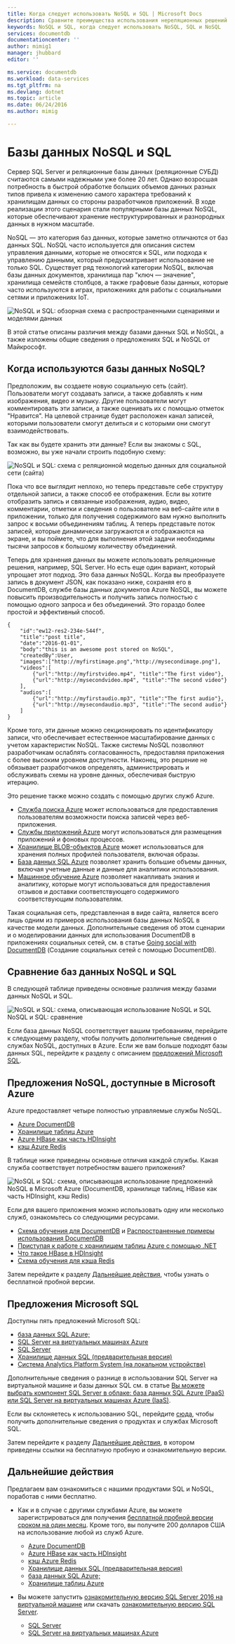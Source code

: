 ```yaml
---
title: Когда следует использовать NoSQL и SQL | Microsoft Docs
description: Сравните преимущества использования нереляционных решений NoSQL и решений SQL. Узнайте, какое решение в наибольшей степени соответствует вашим потребностям — службы Microsoft Azure NoSQL или SQL Server.
keywords: NoSQL и SQL, когда следует использовать NoSQL, SQL и NoSQL
services: documentdb
documentationcenter: ''
author: mimig1
manager: jhubbard
editor: ''

ms.service: documentdb
ms.workload: data-services
ms.tgt_pltfrm: na
ms.devlang: dotnet
ms.topic: article
ms.date: 06/24/2016
ms.author: mimig

---
```

# Базы данных NoSQL и SQL
Сервер SQL Server и реляционные базы данных (реляционные СУБД) считаются самыми надежными уже более 20 лет. Однако возросшая потребность в быстрой обработке больших объемов данных разных типов привела к изменению самого характера требований к хранилищам данных со стороны разработчиков приложений. В ходе реализации этого сценария стали популярными базы данных NoSQL, которые обеспечивают хранение неструктурированных и разнородных данных в нужном масштабе.

NoSQL — это категория баз данных, которые заметно отличаются от баз данных SQL. NoSQL часто используется для описания систем управления данными, которые не относятся к SQL, или подхода к управлению данными, который предусматривает использование не только SQL. Существует ряд технологий категории NoSQL, включая базы данных документов, хранилища пар "ключ — значение", хранилища семейств столбцов, а также графовые базы данных, которые часто используются в играх, приложениях для работы с социальными сетями и приложениях IoT.

![NoSQL и SQL: обзорная схема с распространенными сценариями и моделями данных](./media/documentdb-nosql-vs-sql/nosql-vs-sql-overview.png)

В этой статье описаны различия между базами данных SQL и NoSQL, а также изложены общие сведения о предложениях SQL и NoSQL от Майкрософт.

## Когда используются базы данных NoSQL?
Предположим, вы создаете новую социальную сеть (сайт). Пользователи могут создавать записи, а также добавлять к ним изображения, видео и музыку. Другие пользователи могут комментировать эти записи, а также оценивать их с помощью отметок "Нравится". На целевой странице будет расположен канал записей, которыми пользователи смогут делиться и с которыми они смогут взаимодействовать.

Так как вы будете хранить эти данные? Если вы знакомы с SQL, возможно, вы уже начали строить подобную схему:

![NoSQL и SQL: схема с реляционной моделью данных для социальной сети (сайта)](./media/documentdb-nosql-vs-sql/nosql-vs-sql-social.png)

Пока что все выглядит неплохо, но теперь представьте себе структуру отдельной записи, а также способ ее отображения. Если вы хотите отобразить запись и связанные изображения, аудио, видео, комментарии, отметки и сведения о пользователе на веб-сайте или в приложении, только для получения содержимого вам нужно выполнить запрос к восьми объединениям таблиц. А теперь представьте поток записей, которые динамически загружаются и отображаются на экране, и вы поймете, что для выполнения этой задачи необходимы тысячи запросов к большому количеству объединений.

Теперь для хранения данных вы можете использовать реляционные решения, например, SQL Server. Но есть еще один вариант, который упрощает этот подход. Это база данных NoSQL. Когда вы преобразуете запись в документ JSON, как показано ниже, сохраняя его в DocumentDB, службе базы данных документов Azure NoSQL, вы можете повысить производительность и получить запись полностью с помощью одного запроса и без объединений. Это гораздо более простой и эффективный способ.

    {
        "id":"ew12-res2-234e-544f",
        "title":"post title",
        "date":"2016-01-01",
        "body":"this is an awesome post stored on NoSQL",
        "createdBy":User,
        "images":["http://myfirstimage.png","http://mysecondimage.png"],
        "videos":[
            {"url":"http://myfirstvideo.mp4", "title":"The first video"},
            {"url":"http://mysecondvideo.mp4", "title":"The second video"}
        ],
        "audios":[
            {"url":"http://myfirstaudio.mp3", "title":"The first audio"},
            {"url":"http://mysecondaudio.mp3", "title":"The second audio"}
        ]
    }

Кроме того, эти данные можно секционировать по идентификатору записи, что обеспечивает естественное масштабирование данных с учетом характеристик NoSQL. Также системы NoSQL позволяют разработчикам ослаблять согласованность, предоставляя приложения с более высоким уровнем доступности. Наконец, это решение не обязывает разработчиков определять, администрировать и обслуживать схемы на уровне данных, обеспечивая быструю итерацию.

Это решение также можно создать с помощью других служб Azure.

* [Служба поиска Аzure](https://azure.microsoft.com/services/search/) может использоваться для предоставления пользователям возможности поиска записей через веб-приложения.
* [Службы приложений Аzure](https://azure.microsoft.com/services/app-service/) могут использоваться для размещения приложений и фоновых процессов.
* [Хранилище BLOB-объектов Azure](https://azure.microsoft.com/services/storage/) может использоваться для хранения полных профилей пользователя, включая образы.
* [База данных SQL Аzure](https://azure.microsoft.com/services/sql-database/) позволяет хранить большие объемы данных, включая учетные данные и данные для аналитики использования.
* [Машинное обучение Аzure](https://azure.microsoft.com/services/machine-learning/) позволяет накапливать знания и аналитику, которые могут использоваться для предоставления отзывов и доставки соответствующего содержимого соответствующим пользователям.

Такая социальная сеть, представленная в виде сайта, является всего лишь одним из примеров использования базы данных NoSQL в качестве модели данных. Дополнительные сведения об этом сценарии и о моделировании данных для использования DocumentDB в приложениях социальных сетей, см. в статье [Going social with DocumentDB](documentdb-social-media-apps.md) (Создание социальных сетей с помощью DocumentDB).

## Сравнение баз данных NoSQL и SQL
В следующей таблице приведены основные различия между базами данных NoSQL и SQL.

![NoSQL и SQL: схема, описывающая использование NoSQL и SQL NoSQL и SQL: сравнение](./media/documentdb-nosql-vs-sql/nosql-vs-sql-comparison.png)

Если база данных NoSQL соответствует вашим требованиям, перейдите к следующему разделу, чтобы получить дополнительные сведения о службах NoSQL, доступных в Azure. Если же вам больше подходят базы данных SQL, перейдите к разделу с описанием [предложений Microsoft SQL](#what-are-the-microsoft-sql-offerings).

## Предложения NoSQL, доступные в Microsoft Azure
Azure предоставляет четыре полностью управляемые службы NoSQL.

* [Azure DocumentDB](https://azure.microsoft.com/services/documentdb/)
* [Хранилище таблиц Azure](https://azure.microsoft.com/services/storage/)
* [Azure HBase как часть HDInsight](https://azure.microsoft.com/services/hdinsight/)
* [кэш Azure Redis](https://azure.microsoft.com/services/cache/)

В таблице ниже приведены основные отличия каждой службы. Какая служба соответствует потребностям вашего приложения?

![NoSQL и SQL: схема, описывающая использование предложений NoSQL в Microsoft Azure (DocumentDB, хранилище таблиц, HBase как часть HDInsight, кэш Redis)](./media/documentdb-nosql-vs-sql/nosql-vs-sql-documentdb-storage-hbase-hdinsight-redis-cache.png)

Если для вашего приложения можно использовать одну или несколько служб, ознакомьтесь со следующими ресурсами.

* [Схема обучения для DocumentDB](https://azure.microsoft.com/documentation/learning-paths/documentdb/) и [Распространенные примеры использования DocumentDB](documentdb-use-cases.md)
* [Приступая к работе с хранилищем таблиц Azure с помощью .NET](../storage/storage-dotnet-how-to-use-tables.md)
* [Что такое HBase в HDInsight](../hdinsight/hdinsight-hbase-overview.md)
* [Схема обучения для кэша Redis](https://azure.microsoft.com/documentation/learning-paths/redis-cache/)

Затем перейдите к разделу [Дальнейшие действия](#next-steps), чтобы узнать о бесплатной пробной версии.

## Предложения Microsoft SQL
Доступны пять предложений Microsoft SQL:

* [база данных SQL Azure;](https://azure.microsoft.com/services/sql-database/)
* [SQL Server на виртуальных машинах Azure](https://azure.microsoft.com/services/virtual-machines/sql-server/)
* [SQL Server](https://www.microsoft.com/server-cloud/products/sql-server-2016/)
* [Хранилище данных SQL (предварительная версия)](https://azure.microsoft.com/services/sql-data-warehouse/)
* [Система Analytics Platform System (на локальном устройстве)](https://www.microsoft.com/ru-RU/server-cloud/products/analytics-platform-system/)

Дополнительные сведения о разнице в использовании SQL Server на виртуальной машине и базы данных SQL см. в статье [Вы можете выбрать компонент SQL Server в облаке: база данных SQL Azure (PaaS) или SQL Server на виртуальных машинах Azure (IaaS)](../sql-database/sql-database-paas-vs-sql-server-iaas.md).

Если вы склоняетесь к использованию SQL, перейдите [сюда](https://www.microsoft.com/server-cloud/products/), чтобы получить дополнительные сведения о продуктах и службах Microsoft SQL.

Затем перейдите к разделу [Дальнейшие действия](#next-steps), в котором приведены ссылки на бесплатную пробную и ознакомительную версии.

## Дальнейшие действия
Предлагаем вам ознакомиться с нашими продуктами SQL и NoSQL, поработав с ними бесплатно.

* Как и в случае с другими службами Azure, вы можете зарегистрироваться для получения [бесплатной пробной версии сроком на один месяц](https://azure.microsoft.com/pricing/free-trial/). Кроме того, вы получите 200 долларов США на использование любой из служб Azure.
  
  * [Azure DocumentDB](https://azure.microsoft.com/services/documentdb/)
  * [Azure HBase как часть HDInsight](https://azure.microsoft.com/services/hdinsight/)
  * [кэш Azure Redis](https://azure.microsoft.com/services/cache/)
  * [Хранилище данных SQL (предварительная версия)](https://azure.microsoft.com/services/sql-data-warehouse/)
  * [база данных SQL Azure;](https://azure.microsoft.com/services/sql-database/)
  * [Хранилище таблиц Azure](https://azure.microsoft.com/services/storage/)
* Вы можете запустить [ознакомительную версию SQL Server 2016 на виртуальной машине](https://azure.microsoft.com/marketplace/partners/microsoft/sqlserver2016ctp33evaluationwindowsserver2012r2/) или скачать [ознакомительную версию SQL Server](https://www.microsoft.com/ru-RU/evalcenter/evaluate-sql-server-2016).
  
  * [SQL Server](https://www.microsoft.com/server-cloud/products/sql-server-2016/)
  * [SQL Server на виртуальных машинах Azure](https://azure.microsoft.com/services/virtual-machines/sql-server/)

<!---HONumber=AcomDC_0727_2016-->